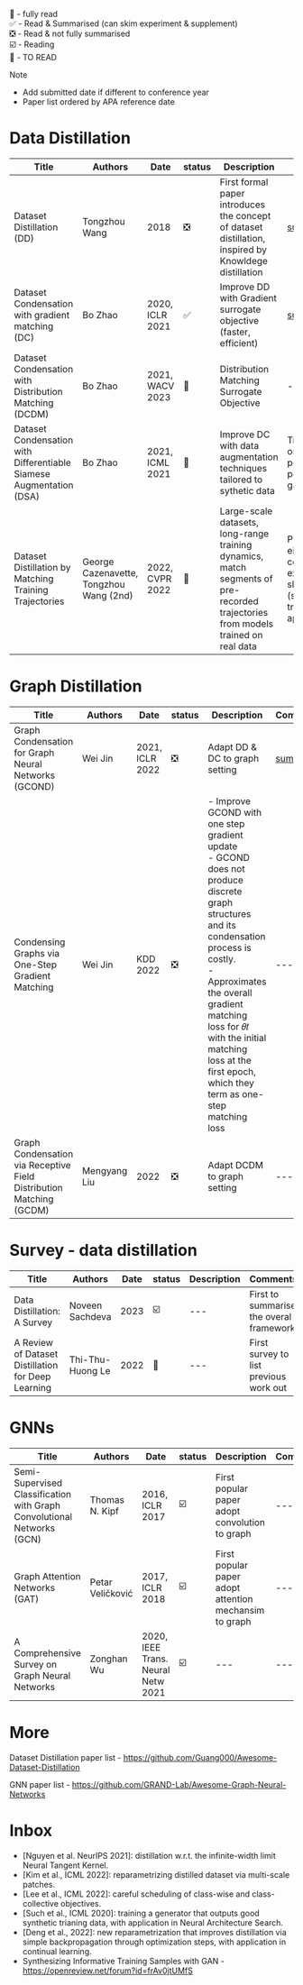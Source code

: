 💯 - fully read  
✅ - Read & Summarised (can skim experiment & supplement)  
❎ - Read & not fully summarised    
☑️ - Reading  
🔲 - TO READ

Note
- Add submitted date if different to conference year
- Paper list ordered by APA reference date

# Data Distillation

| Title | Authors | Date | status | Description | Comments |
| --- | --- | --- | --- | --- |--- |
| Dataset Distillation (DD) | Tongzhou Wang | 2018 | ❎ | First formal paper introduces the concept of dataset distillation, inspired by Knowldege distillation | [summary](DD%20-%20dataset%20distillation%20(Wang,%202018.11).md) |
| Dataset Condensation with gradient matching (DC) | Bo Zhao |2020, ICLR 2021 | ✅ | Improve DD with Gradient surrogate objective (faster, efficient) | [summary](DC%20-%20dataset%20condensation%20(Zhao,%202020.6).md) |
| Dataset Condensation with Distribution Matching (DCDM) |  Bo Zhao | 2021, WACV 2023  | 🔲 | Distribution Matching Surrogate Objective | --- |
| Dataset Condensation with Differentiable Siamese Augmentation (DSA) | Bo Zhao | 2021, ICML 2021 | 🔲 | Improve DC with data augmentation techniques tailored to sythetic data  | Traditional ones give poor performance gain | 
| Dataset Distillation by Matching Training Trajectories | George Cazenavette, Tongzhou Wang (2nd) | 2022, CVPR 2022 | 🔲 | Large-scale datasets, long-range training dynamics, match segments of pre-recorded trajectories from models trained on real data | Prior works either computational expensive or short range (single training step) approximation |

# Graph Distillation

| Title | Authors | Date | status | Description | Comments |
| --- | --- | --- |--- | --- | --- |
| Graph Condensation for Graph Neural Networks (GCOND) | Wei Jin | 2021, ICLR 2022  | ❎ | Adapt DD & DC to graph setting | [summary](GCOND%20(Jin,%202021.10).md) |
| Condensing Graphs via One-Step Gradient Matching |  Wei Jin | KDD 2022| ❎ | - Improve GCOND with one step gradient update <br/> - GCOND does not produce discrete graph structures and its condensation process is costly. <br/> - Approximates the overall gradient matching loss for 𝜃𝑡 with the initial matching loss at the first epoch, which they term as one-step matching loss | --- |
| Graph Condensation via Receptive Field Distribution Matching (GCDM) | Mengyang Liu | 2022| ❎ | Adapt DCDM to graph setting | --- |

# Survey - data distillation

| Title | Authors | Date | status | Description | Comments |
| --- | --- | --- | --- | --- | --- |
| Data Distillation: A Survey | Noveen Sachdeva | 2023 | ☑️ | --- | First to summarise the overal framework |
| A Review of Dataset Distillation for Deep Learning | Thi-Thu-Huong Le | 2022 | 🔲 | --- | First survey to list previous work out |


# GNNs

| Title | Authors | Date | status | Description | Comments |
| --- | --- |--- | --- |--- | -- | 
| Semi-Supervised Classification with Graph Convolutional Networks (GCN) | Thomas N. Kipf | 2016, ICLR 2017 | ☑️ | First popular paper adopt convolution to graph |  --- |
| Graph Attention Networks (GAT) | Petar Veličković | 2017, ICLR 2018 | ☑️ | First popular paper adopt attention mechansim to graph | --- |
| A Comprehensive Survey on Graph Neural Networks | Zonghan Wu |  2020, IEEE Trans. Neural Netw 2021  | ☑️ | --- |  --- |

# More

Dataset Distillation paper list - https://github.com/Guang000/Awesome-Dataset-Distillation

GNN paper list - https://github.com/GRAND-Lab/Awesome-Graph-Neural-Networks

# Inbox

- [Nguyen et al. NeurIPS 2021]: distillation w.r.t. the infinite-width limit Neural Tangent Kernel.
- [Kim et al., ICML 2022]: reparametrizing distilled dataset via multi-scale patches.
- [Lee et al., ICML 2022]: careful scheduling of class-wise and class-collective objectives.
- [Such et al., ICML 2020]: training a generator that outputs good synthetic trianing data, with application in Neural Architecture Search.
- [Deng et al., 2022]: new reparametrization that improves distillation via simple backpropagation through optimization steps, with application in continual learning.
- Synthesizing Informative Training Samples with GAN - https://openreview.net/forum?id=frAv0jtUMfS

